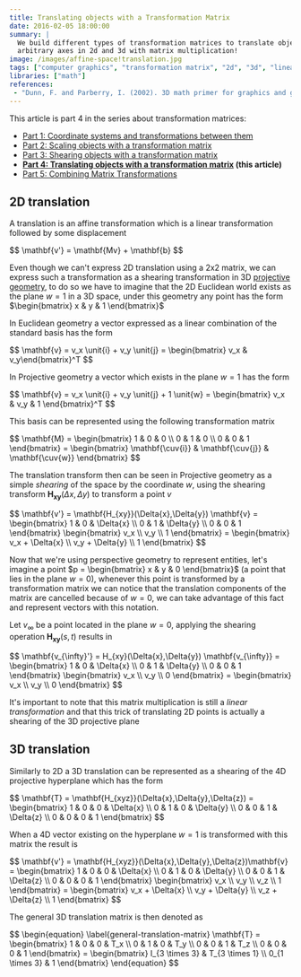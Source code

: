 ```yaml
---
title: Translating objects with a Transformation Matrix
date: 2016-02-05 18:00:00
summary: |
  We build different types of transformation matrices to translate objects along cardinal axes,
  arbitrary axes in 2d and 3d with matrix multiplication!
image: /images/affine-space!translation.jpg
tags: ["computer graphics", "transformation matrix", "2d", "3d", "linear algebra", "translation"]
libraries: ["math"]
references:
 - "Dunn, F. and Parberry, I. (2002). 3D math primer for graphics and game development. Plano, Tex.: Wordware Pub."
---
```


This article is part 4 in the series about transformation matrices:

- [Part 1: Coordinate systems and transformations between them](../coordinate-systems/)
- [Part 2: Scaling objects with a transformation matrix](../scale/)
- [Part 3: Shearing objects with a transformation matrix](../shearing/)
- **[Part 4: Translating objects with a transformation matrix](../translation/) (this article)**
- [Part 5: Combining Matrix Transformations](../combining-transformations/)

## 2D translation

A translation is an affine transformation which is a linear transformation followed by some displacement

<div>$$
\mathbf{v'} = \mathbf{Mv} + \mathbf{b}
$$</div>

Even though we can't express 2D translation using a 2x2 matrix, we can express such a transformation as a shearing transformation in 3D [projective geometry](/notes/mathematics/geometry/projective-space), to do so we have to imagine that the 2D Euclidean world exists as the plane $w = 1$ in a 3D space, under this geometry any point has the form $\begin{bmatrix} x & y & 1 \end{bmatrix}$

In Euclidean geometry a vector expressed as a linear combination of the standard basis has the form

<div>$$
\mathbf{v} = v_x \unit{i} + v_y \unit{j} = \begin{bmatrix} v_x & v_y\end{bmatrix}^T
$$</div>

In Projective geometry a vector which exists in the plane $w = 1$ has the form

<div>$$
\mathbf{v} = v_x \unit{i} + v_y \unit{j} + 1 \unit{w} = \begin{bmatrix} v_x & v_y & 1 \end{bmatrix}^T
$$</div>

This basis can be represented using the following transformation matrix

<div>$$
\mathbf{M} = \begin{bmatrix}
1 & 0 & 0 \\
0 & 1 & 0 \\
0 & 0 & 1
\end{bmatrix} = \begin{bmatrix} \mathbf{\cuv{i}} & \mathbf{\cuv{j}} & \mathbf{\cuv{w}} \end{bmatrix}
$$</div>

The translation transform then can be seen in Projective geometry as a simple *shearing* of the space by the coordinate $w$, using the shearing transform $\mathbf{H_{xy}}(\Delta{x}, \Delta{y})$ to transform a point $v$

<div>$$
\mathbf{v'} = \mathbf{H_{xy}}(\Delta{x},\Delta{y}) \mathbf{v} = \begin{bmatrix}
1 & 0 & \Delta{x} \\
0 & 1 & \Delta{y} \\
0 & 0 & 1
\end{bmatrix} \begin{bmatrix} v_x \\ v_y \\ 1 \end{bmatrix} = \begin{bmatrix} v_x + \Delta{x} \\ v_y + \Delta{y} \\ 1 \end{bmatrix}
$$</div>

Now that we're using perspective geometry to represent entities, let's imagine a point $p = \begin{bmatrix} x & y & 0 \end{bmatrix}$ (a point that lies in the plane $w = 0$), whenever this point is transformed by a transformation matrix we can notice that the translation components of the matrix are cancelled because of $w = 0$, we can take advantage of this fact and represent vectors with this notation.

Let $v_{\infty}$ be a point located in the plane $w = 0$, applying the shearing operation $\mathbf{H_{xy}}(s, t)$ results in

<div>$$
\mathbf{v_{\infty}'} = H_{xy}(\Delta{x},\Delta{y}) \mathbf{v_{\infty}} = \begin{bmatrix}
1 & 0 & \Delta{x} \\
0 & 1 & \Delta{y} \\
0 & 0 & 1
\end{bmatrix} \begin{bmatrix} v_x \\ v_y \\ 0 \end{bmatrix} = \begin{bmatrix} v_x \\ v_y \\ 0 \end{bmatrix}
$$</div>

It's important to note that this matrix multiplication is still a *linear transformation* and that this trick of translating 2D points is actually a shearing of the 3D projective plane

## 3D translation

Similarly to 2D a 3D translation can be represented as a shearing of the 4D projective hyperplane which has the form

<div>$$
\mathbf{T} = \mathbf{H_{xyz}}(\Delta{x},\Delta{y},\Delta{z}) = \begin{bmatrix}
1 & 0 & 0 & \Delta{x} \\
0 & 1 & 0 & \Delta{y} \\
0 & 0 & 1 & \Delta{z} \\
0 & 0 & 0 & 1
\end{bmatrix}
$$</div>

When a 4D vector existing on the hyperplane $w = 1$ is transformed with this matrix the result is

<div>$$
\mathbf{v'} = \mathbf{H_{xyz}}(\Delta{x},\Delta{y},\Delta{z})\mathbf{v} = \begin{bmatrix}
1 & 0 & 0 & \Delta{x} \\
0 & 1 & 0 & \Delta{y} \\
0 & 0 & 1 & \Delta{z} \\
0 & 0 & 0 & 1
\end{bmatrix} \begin{bmatrix} v_x \\ v_y \\ v_z \\ 1 \end{bmatrix}  = \begin{bmatrix} v_x + \Delta{x} \\ v_y + \Delta{y} \\ v_z + \Delta{z} \\ 1 \end{bmatrix}
$$</div>

The general 3D translation matrix is then denoted as

<div>$$
\begin{equation} \label{general-translation-matrix}
\mathbf{T} = \begin{bmatrix}
1 & 0 & 0 & T_x \\
0 & 1 & 0 & T_y \\
0 & 0 & 1 & T_z \\
0 & 0 & 0 & 1
\end{bmatrix} = \begin{bmatrix}
I_{3 \times 3} & T_{3 \times 1} \\
0_{1 \times 3} & 1
\end{bmatrix}
\end{equation}
$$</div>

